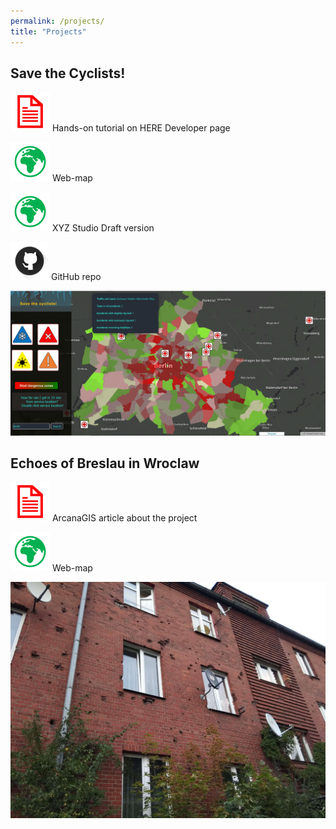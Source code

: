 ```yaml
---
permalink: /projects/
title: "Projects"
---
```

## Save the Cyclists!

[![publication](/icons/documentIconRed.png)](https://developer.here.com/blog/helping-cyclists-stay-safe-here-studio?_lrsc=13d8722c-a051-46a5-ba3f-cc20e5148d03&cid=other-Elevate-FD-0-HERE-&utm_source=Elevate&utm_medium=social&utm_campaign=Online_CommsShare_2020) Hands-on tutorial on HERE Developer page

[![GitHub](/icons/mapIconGreen.png)](https://oloocki.github.io/) Web-map

[![GitHub](/icons/mapIconGreen.png)](https://xyz.here.com/viewer/?project_id=2bda1f87-2b85-4513-8499-f8847325e8f8) XYZ Studio Draft version

[![GitHubrepo](/icons/gitHubIcon.png)](https://github.com/OloOcki/oloocki.github.io) GitHub repo

![ProjectPhoto](projects/images/saveTheCyclists.png)

## Echoes of Breslau in Wroclaw

[![publication](/icons/documentIconRed.png)](https://www.arcanagis.pl/echa-breslau-we-wroclawiu/) ArcanaGIS article about the project

[![GitHub](/icons/mapIconGreen.png)](http://pwr.maps.arcgis.com/apps/webappviewer/index.html?id=82438860f59a4f6694e3d2524f08848d) Web-map

![ProjectPhoto](projects/images/echoesOFBreslauInWroclaw.jpg)

